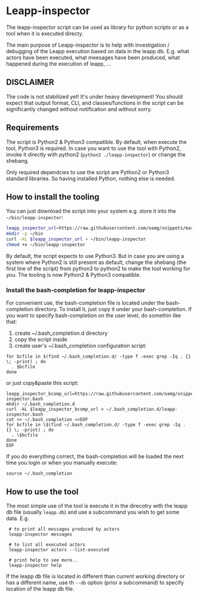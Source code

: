 # Leapp-inspector

The leapp-inspector script can be used as library for python scripts or as a tool
when it is executed directy.

The main purpose of Leapp-inspector is to help with investigation / debugging
of the Leapp execution based on data in the leapp db. E.g. what actors have
been executed, what meesages have been produced, what happened during
the execution of leapp, ...

## DISCLAIMER

The code is not stabilized yet! It's under heavy development!
You should expect that output format, CLI, and classes/functions in the script
can be significantly changed without notification and without sorry.

## Requirements
The script is Python2 & Python3 compatible. By default, when execute the tool,
Python3 is required. In case you want to use the tool with Python2, invoke it
directly with python2 (`python2 ./leapp-inspector`) or change the shebang.

Only required dependcies to use the script are Python2 or Python3 standard
libraries. So having installed Python, nothing else is needed.

## How to install the tooling
You can just download the script into your system e.g. store it into the
`~/bin/leapp-inspector`:
```bash
leapp_inspector_url=https://raw.githubusercontent.com/oamg/snippets/master/scripts/leappinspector/leapp-inspector
mkdir -p ~/bin
curl -kL $leapp_inspector_url > ~/bin/leapp-inspector
chmod +x ~/bin/leapp-inspector
```

By default, the script expects to use Python3. But in case you are using a system
where Python2 is still present as default, change the shebang (the first line
of the script) from python3 to python2 to make the tool working for you. The tooling
is now Python2 & Python3 compatible.

### Install the bash-completion for leapp-inspector
For convenient use, the bash-completion file is located under the bash-completion
directory. To install it, just copy it under your bash-completion. If you want
to specify bash-completion on the user level, do somethin like that:
1. create ~/.bash\_completion.d directory
1. copy the script inside
1. create user's ~/.bash\_completion configuration script:
```
for bcfile in $(find ~/.bash_completion.d/ -type f -exec grep -Iq . {} \; -print) ; do
  . $bcfile
done
```

or just copy&paste this script:
```
leapp_inspector_bcomp_url=https://raw.githubusercontent.com/oamg/snippets/master/scripts/leappinspector/completion/leapp-inspector.bash
mkdir ~/.bash_completion.d
curl -kL $leapp_inspector_bcomp_url > ~/.bash_completion.d/leapp-inspector.bash
cat >> ~/.bash_completion <<EOF
for bcfile in \$(find ~/.bash_completion.d/ -type f -exec grep -Iq . {} \; -print) ; do
  . \$bcfile
done
EOF
```

If you do everything correct, the bash-completion will be loaded the next time
you login or when you manually execute:
```
source ~/.bash_completion
```

## How to use the tool

The most simple use of the tool is execute it in the direcotry with the leapp
db file (usually `leapp.db`) and use a subcommand you wish to get some data.
E.g.
```
 # to print all messages produced by actors
 leapp-inspector messages

 # to list all executed actors
 leapp-inspector actors --list-executed

 # print help to see more..
 leapp-inspector help
```

If the leapp db file is located in different than current working directory
or has a different name, use th `--db` option (prior a subcommand) to specify
location of the leapp db file.

